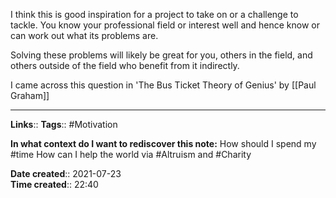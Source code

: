 I think this is good inspiration for a project to take on or a challenge to tackle.
You know your professional field or interest well and hence know or can work out what its problems are.

Solving these problems will likely be great for you, others in the field, and others outside of the field who benefit from it indirectly.

I came across this question in 'The Bus Ticket Theory of Genius' by [[Paul Graham]]


---
**Links**:: 
**Tags**:: #Motivation 

**In what context do I want to rediscover this note:**
How should I spend my #time 
How can I help the world via #Altruism and #Charity



**Date created**:: 2021-07-23  
**Time created**:: 22:40